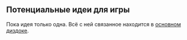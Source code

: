 ## Потенциальные идеи для игры


Пока идея только одна. Всё с ней связанное находится в [основном диздоке](desdoc/hollow.md).